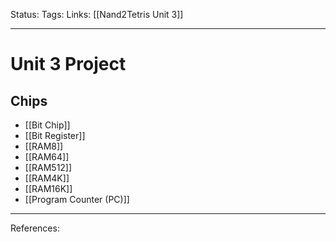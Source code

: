 Status:
Tags:
Links: [[Nand2Tetris Unit 3]]
___
# Unit 3 Project
## Chips
- [[Bit Chip]]
- [[Bit Register]]
- [[RAM8]]
- [[RAM64]]
- [[RAM512]]
- [[RAM4K]]
- [[RAM16K]]
- [[Program Counter (PC)]]
___
References: